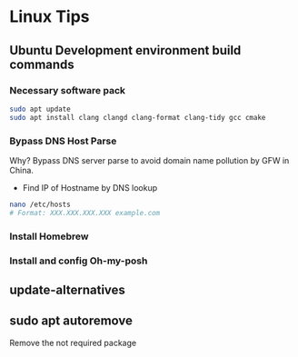 # Linux Tips

## Ubuntu Development environment build commands

### Necessary software pack
```bash
sudo apt update
sudo apt install clang clangd clang-format clang-tidy gcc cmake
```
### Bypass DNS Host Parse
Why? Bypass DNS server parse to avoid domain name pollution by GFW in China.
* Find IP of Hostname by DNS lookup
```bash
nano /etc/hosts
# Format: XXX.XXX.XXX.XXX example.com
```

### Install Homebrew

### Install and config Oh-my-posh


## update-alternatives

## sudo apt autoremove
Remove the not required package